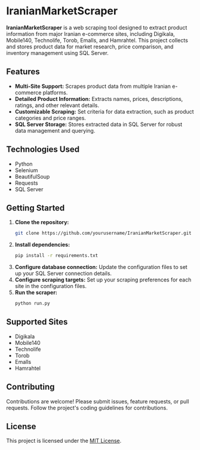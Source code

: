 # IranianMarketScraper

**IranianMarketScraper** is a web scraping tool designed to extract product information from major Iranian e-commerce sites, including Digikala, Mobile140, Technolife, Torob, Emalls, and Hamrahtel. This project collects and stores product data for market research, price comparison, and inventory management using SQL Server.

## Features

- **Multi-Site Support:** Scrapes product data from multiple Iranian e-commerce platforms.
- **Detailed Product Information:** Extracts names, prices, descriptions, ratings, and other relevant details.
- **Customizable Scraping:** Set criteria for data extraction, such as product categories and price ranges.
- **SQL Server Storage:** Stores extracted data in SQL Server for robust data management and querying.

## Technologies Used

- Python
- Selenium
- BeautifulSoup
- Requests
- SQL Server

## Getting Started

1. **Clone the repository:**
   ```bash
   git clone https://github.com/yourusername/IranianMarketScraper.git
   ```
2. **Install dependencies:**
   ```bash
   pip install -r requirements.txt
   ```
3. **Configure database connection:** Update the configuration files to set up your SQL Server connection details.
4. **Configure scraping targets:** Set up your scraping preferences for each site in the configuration files.
5. **Run the scraper:**
   ```bash
   python run.py
   ```

## Supported Sites

- Digikala
- Mobile140
- Technolife
- Torob
- Emalls
- Hamrahtel

## Contributing

Contributions are welcome! Please submit issues, feature requests, or pull requests. Follow the project's coding guidelines for contributions.

## License

This project is licensed under the [MIT License](LICENSE).
